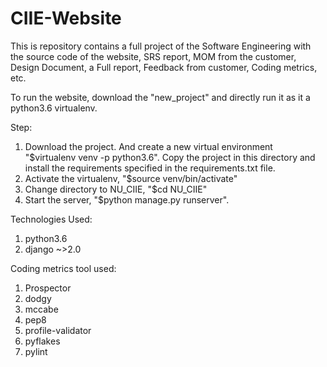 # CIIE-Website

This is repository contains a full project of the Software Engineering with the source code of the website, SRS report, MOM from the customer, Design Document, a Full report, Feedback from customer, Coding metrics, etc.

To run the website, download the "new_project" and directly run it as it a python3.6 virtualenv.

Step:
1. Download the project. And create a new virtual environment "$virtualenv venv -p python3.6". Copy the project in this directory and install the requirements specified in the requirements.txt file.
2. Activate the virtualenv, "$source venv/bin/activate"
3. Change directory to NU_CIIE, "$cd NU_CIIE"
4. Start the server, "$python manage.py runserver".

Technologies Used:
1. python3.6
2. django ~>2.0

Coding metrics tool used:
1. Prospector
2. dodgy
3. mccabe
4. pep8
5. profile-validator
6. pyflakes
7. pylint
